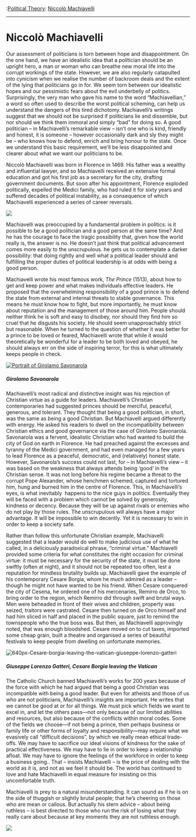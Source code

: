 :[Political Theory](https://www.theschooloflife.com/thebookoflife/category/leisure/political-theory/): [Niccolò Machiavelli](https://www.theschooloflife.com/thebookoflife/the-great-philosophers-niccolo-machiavelli/)

* * *

# Niccolò Machiavelli

Our assessment of politicians is torn between hope and disappointment. On the one hand, we have an idealistic idea that a politician should be an upright hero, a man or woman who can breathe new moral life into the corrupt workings of the state. However, we are also regularly catapulted into cynicism when we realise the number of backroom deals and the extent of the lying that politicians go in for. We seem torn between our idealistic hopes and our pessimistic fears about the evil underbelly of politics. Surprisingly, the very man who gave his name to the word “Machiavellian,” a word so often used to describe the worst political scheming, can help us understand the dangers of this tired dichotomy. Machiavelli’s writings suggest that we should not be surprised if politicians lie and dissemble, but nor should we think them immoral and simply “bad” for doing so. A good politician – in Machiavelli’s remarkable view – isn’t one who is kind, friendly and honest, it is someone – however occasionally dark and sly they might be – who knows how to defend, enrich and bring honour to the state. Once we understand this basic requirement, we’ll be less disappointed and clearer about what we want our politicians to be.

Niccolò Machiavelli was born in Florence in 1469. His father was a wealthy and influential lawyer, and so Machiavelli received an extensive formal education and got his first job as a secretary for the city, drafting government documents. But soon after his appointment, Florence exploded politically, expelled the Medici family, who had ruled it for sixty years and suffered decades of political instability, as a consequence of which Machiavelli experienced a series of career reversals.

![](https://www.theschooloflife.com/thebookoflife/wp-content/uploads/2014/11/6388561067_9006155ce4_b.jpg)

Machiavelli was preoccupied by a fundamental problem in politics: is it possible to be a good politician and a good person at the same time? And he has the courage to face the tragic possibility that, given how the world really is, the answer is _no._&nbsp;He doesn’t just think that political advancement comes more easily to the unscrupulous. he gets us to contemplate a darker possibility: that doing rightly and well what a political leader should and fulfilling the proper duties of political leadership is at odds with being a good person.&nbsp;

Machiavelli wrote his most famous work,&nbsp;_The Prince&nbsp;_(1513), about how to get and keep power and what makes individuals effective leaders. He proposed that the overwhelming responsibility of a good prince is to defend the state from external and internal threats to stable governance. This means he must know how to fight, but more importantly, he must know about reputation and the management of those around him. People should neither think he is soft and easy to disobey, nor should they find him so cruel that he disgusts his society. He should seem unapproachably strict but reasonable. When he turned to the question of whether it was better for a prince to be loved or feared, Machiavelli wrote that while it would theoretically be wonderful for a leader to be both loved and obeyed, he should always err on the side of inspiring terror, for this is what ultimately keeps people in check.

[![Portrait of Girolamo Savonarola](https://www.theschooloflife.com/thebookoflife/wp-content/uploads/2014/11/164081456-1.jpg)](http://www.thebookoflife.org/wp-content/uploads/2014/11/164081456-1.jpg)

##### Girolamo Savonarola

Machiavelli’s most radical and distinctive insight was his rejection of Christian virtue as a guide for leaders. Machiavelli’s Christian contemporaries had suggested princes should be merciful, peaceful, generous, and tolerant. They thought that being a good politician, in short, was the same as being a good Christian. But Machiavelli argued differently with energy. He asked his readers to dwell on the incompatibility between Christian ethics and good governance via the case of Girolamo Savonarola. Savonarola was a fervent, idealistic Christian who had wanted to build the city of God on earth in Florence. He had preached against the excesses and tyranny of the Medici government, and had even managed for a few years to lead Florence as a peaceful, democratic, and (relatively) honest state. However, Savonarola’s success could not last, for – in Machiavelli’s view – it was based on the weakness that always attends being ‘good’ in the Christian sense. It was not long before his regime became a threat to the corrupt Pope Alexander, whose henchmen schemed, captured and tortured him, hung and burned him in the centre of Florence. This, in Machiavelli’s eyes, is what inevitably &nbsp;happens to the nice guys in politics. Eventually they will be faced with a problem which cannot be solved by generosity, kindness or decency. Because they will be up against rivals or enemies who do not play by those rules. The unscrupulous will always have a major advantage. It will be impossible to win decently. Yet it is necessary to win in order to keep a society safe.&nbsp;

Rather than follow this unfortunate Christian example, Machiavelli suggested that a leader would do well to make judicious use of what he called, in a deliciously paradoxical phrase, “criminal virtue.” Machiavelli provided some criteria for what constitutes the right occasion for criminal virtue: it must be necessary for the security of the state, it must be done swiftly (often at night), and it should not be repeated too often, lest a reputation for mindless brutality builds up.&nbsp;Machiavelli gave the example of his contemporary Cesare Borgia, whom he much admired as a leader – though he might not have wanted to be his friend. When Cesare conquered the city of Cesena, he ordered one of his mercenaries, Remirro de Orco, to bring order to the region, which Remirro did through swift and brutal ways. Men were beheaded in front of their wives and children, property was seized, traitors were castrated. Cesare then turned on de Orco himself and had him sliced in half and placed in the public square, just to remind the townspeople who the true boss was. But then, as Machiavelli approvingly noted, that was enough bloodshed. Cesare moved on to cut taxes, imported some cheap grain, built a theatre and organised a series of beautiful festivals to keep people from dwelling on unfortunate memories.

![640px-Cesare-borgia-leaving-the-vatican-giuseppe-lorenzo-gatteri](https://www.theschooloflife.com/thebookoflife/wp-content/uploads/2014/09/640px-Cesare-borgia-leaving-the-vatican-giuseppe-lorenzo-gatteri.jpg)

##### Giuseppe Lorenzo Gatteri, Cesare Borgia leaving the Vatican

The Catholic Church banned Machiavelli’s works for 200 years because of the force with which he had argued that being a good Christian was incompatible with being a good leader. But even for atheists and those of us who are not politicians, Machiavelli’s insights are important. He writes that we cannot be good at or for all things. We must pick which fields we want to excel in, and let the others pass—not only because of our limited abilities and resources, but also because of the conflicts within moral codes. Some of the fields we choose—if not being a prince, then perhaps business or family life or other forms of loyalty and responsibility—may require what we evasively call “difficult decisions”, by which we really mean ethical trade-offs. We may have to sacrifice our ideal visions of kindness for the sake of practical effectiveness. We may have to lie in order to keep a relationship afloat. We may have to ignore the feelings of the workforce in order to keep a business going.. That – insists Machiavelli – is the price of dealing with the world as it is, and not as we feel it should be. The world has continued to love and hate Machiavelli in equal measure for insisting on this uncomfortable truth.

Machiavelli is prey to a natural misunderstanding. It can sound as if he is on the side of thuggish or slightly brutal people; that he’s cheering on those who are mean or callous. But actually his stern advice – about being ruthless – is best directed to those who run the risk of losing what they really care about because at key moments they are not ruthless enough.

[![](https://img.youtube.com/vi/AOXl0Ll_t9s/0.jpg)](https://www.youtube.com/embed/AOXl0Ll_t9s '')
